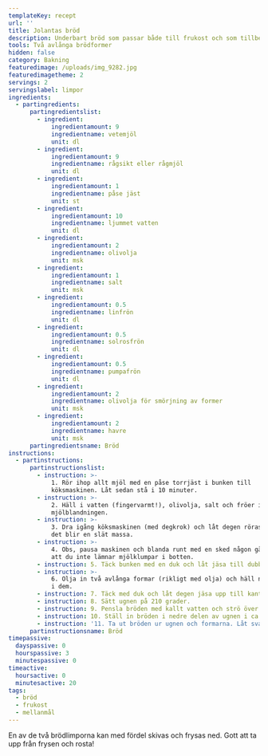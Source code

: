 ```yaml
---
templateKey: recept
url: ''
title: Jolantas bröd
description: Underbart bröd som passar både till frukost och som tillbehör till maten
tools: Två avlånga brödformer
hidden: false
category: Bakning
featuredimage: /uploads/img_9282.jpg
featuredimagetheme: 2
servings: 2
servingslabel: limpor
ingredients:
  - partingredients:
      partingredientslist:
        - ingredient:
            ingredientamount: 9
            ingredientname: vetemjöl
            unit: dl
        - ingredient:
            ingredientamount: 9
            ingredientname: rågsikt eller rågmjöl
            unit: dl
        - ingredient:
            ingredientamount: 1
            ingredientname: påse jäst
            unit: st
        - ingredient:
            ingredientamount: 10
            ingredientname: ljummet vatten
            unit: dl
        - ingredient:
            ingredientamount: 2
            ingredientname: olivolja
            unit: msk
        - ingredient:
            ingredientamount: 1
            ingredientname: salt
            unit: msk
        - ingredient:
            ingredientamount: 0.5
            ingredientname: linfrön
            unit: dl
        - ingredient:
            ingredientamount: 0.5
            ingredientname: solrosfrön
            unit: dl
        - ingredient:
            ingredientamount: 0.5
            ingredientname: pumpafrön
            unit: dl
        - ingredient:
            ingredientamount: 2
            ingredientname: olivolja för smörjning av former
            unit: msk
        - ingredient:
            ingredientamount: 2
            ingredientname: havre
            unit: msk
      partingredientsname: Bröd
instructions:
  - partinstructions:
      partinstructionslist:
        - instruction: >-
            1. Rör ihop allt mjöl med en påse torrjäst i bunken till
            köksmaskinen. Låt sedan stå i 10 minuter.
        - instruction: >-
            2. Häll i vatten (fingervarmt!), olivolja, salt och fröer i
            mjölblandningen.
        - instruction: >-
            3. Dra igång köksmaskinen (med degkrok) och låt degen röras om tills
            det blir en slät massa.
        - instruction: >-
            4. Obs, pausa maskinen och blanda runt med en sked någon gång, så
            att du inte lämnar mjölklumpar i botten.
        - instruction: 5. Täck bunken med en duk och låt jäsa till dubbel storlek.
        - instruction: >-
            6. Olja in två avlånga formar (rikligt med olja) och häll ned degen
            i dem.
        - instruction: 7. Täck med duk och låt degen jäsa upp till kanterna.
        - instruction: 8. Sätt ugnen på 210 grader.
        - instruction: 9. Pensla bröden med kallt vatten och strö över havre.
        - instruction: 10. Ställ in bröden i nedre delen av ugnen i ca. 55 minuter.
        - instruction: '11. Ta ut bröden ur ugnen och formarna. Låt svalna på galler. '
      partinstructionsname: Bröd
timepassive:
  dayspassive: 0
  hourspassive: 3
  minutespassive: 0
timeactive:
  hoursactive: 0
  minutesactive: 20
tags:
  - bröd
  - frukost
  - mellanmål
---
```

En av de två brödlimporna kan med fördel skivas och frysas ned. Gott att ta upp från frysen och rosta!
